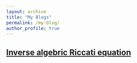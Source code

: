 ```yaml
---
layout: archive
title: "My Blogs"
permalink: /my-blog/
author_profile: true
---
```


## [Inverse algebric Riccati equation](/blogs/iare/)
